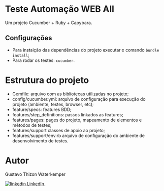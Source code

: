 # Teste Automação WEB AII #

Um projeto Cucumber + Ruby + Capybara.

## Configurações

- Para instalção das dependências do projeto executar o comando ```bundle install```;
- Para rodar os testes: ```cucumber```.


# Estrutura do projeto

- Gemfile: arquivo com as bibliotecas utilizadas no projeto;
- config/cucumber.yml: arquivo de configuração para execução do projeto (ambiente, testes, browser, etc);
- feature/specs: features BDD;
- features/step_definitions: passos linkados as features;
- features/pages: pages do projeto, mapeamento de elementos e métodos de testes;
- features/support classes de apoio ao projeto;
- features/support/env.rb arquivo de configuração do ambiente de desenvolvimento de testes.


# Autor

Gustavo Thizon Waterkemper

<p>
  <a href="https://www.linkedin.com/in/gustavo-thizon/" rel="nofollow noreferrer">
    <img src="https://i.stack.imgur.com/gVE0j.png" alt="linkedin"> LinkedIn
  </a> &nbsp; 
</p>
